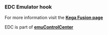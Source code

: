### EDC Emulator hook

For more information visit the [**Kega Fusion page**](https://github.com/PhoenixInteractiveNL/edc-masterhook/wiki/Emulator-kegafusion#menu)

EDC is part of [**emuControlCenter**](https://github.com/PhoenixInteractiveNL/emuControlCenter/wiki)
